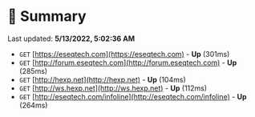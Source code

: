 # 📖 Summary
Last updated: **5/13/2022, 5:02:36 AM**

- `GET` [https://eseqtech.com](https://eseqtech.com) - **Up** (301ms)
- `GET` [http://forum.eseqtech.com](http://forum.eseqtech.com) - **Up** (285ms)
- `GET` [http://hexp.net](http://hexp.net) - **Up** (104ms)
- `GET` [http://ws.hexp.net](http://ws.hexp.net) - **Up** (112ms)
- `GET` [http://eseqtech.com/infoline](http://eseqtech.com/infoline) - **Up** (264ms)
